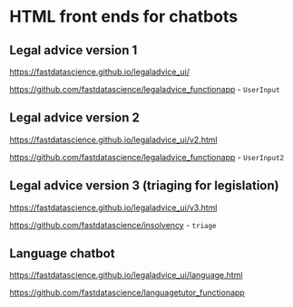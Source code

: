 # HTML front ends for chatbots

## Legal advice version 1

https://fastdatascience.github.io/legaladvice_ui/

https://github.com/fastdatascience/legaladvice_functionapp - `UserInput`

## Legal advice version 2

https://fastdatascience.github.io/legaladvice_ui/v2.html

https://github.com/fastdatascience/legaladvice_functionapp - `UserInput2`

## Legal advice version 3 (triaging for legislation)

https://fastdatascience.github.io/legaladvice_ui/v3.html

https://github.com/fastdatascience/insolvency - `triage`

## Language chatbot

https://fastdatascience.github.io/legaladvice_ui/language.html

https://github.com/fastdatascience/languagetutor_functionapp
